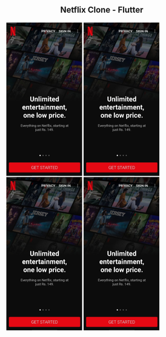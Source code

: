 ## <p align="center">Netflix Clone - Flutter</p>

<p float="left">
  <img src="screenshots/1.jpg" alt="Image 1" width="200"/>
  <img src="screenshots/1.jpg" alt="Image 1" width="200"/>
  <img src="screenshots/1.jpg" alt="Image 1" width="200"/>
  <img src="screenshots/1.jpg" alt="Image 1" width="200"/>
</p>
